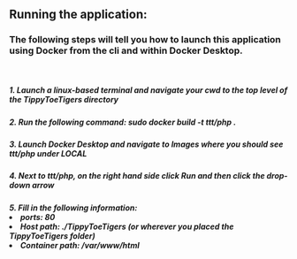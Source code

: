## Running the application:

### The following steps will tell you how to launch this application using Docker from the cli and within Docker Desktop.
<br>
<h5> 1. Launch a linux-based terminal and navigate your cwd to the top level of the TippyToeTigers directory <br>
<h5> 2. Run the following command: sudo docker build -t ttt/php . <br>
<h5> 3. Launch Docker Desktop and navigate to Images where you should see ttt/php under LOCAL <br> 
<h5> 4. Next to ttt/php, on the right hand side click Run and then click the drop-down arrow <br> 
<h5> 5. Fill in the following information: <br>
    <li> ports: 80 </li>
    <li> Host path: ./TippyToeTigers (or wherever you placed the TippyToeTigers folder)</li>
    <li> Container path: /var/www/html </li>
